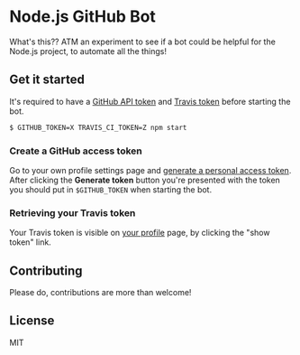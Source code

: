 # Node.js GitHub Bot

What's this?? ATM an experiment to see if a bot could be helpful for the Node.js project, to automate all the things!

## Get it started

It's required to have a [GitHub API token](https://github.com/blog/1509-personal-api-tokens) and [Travis token](https://blog.travis-ci.com/2013-01-28-token-token-token/) before starting the bot.

```bash
$ GITHUB_TOKEN=X TRAVIS_CI_TOKEN=Z npm start
```

### Create a GitHub access token

Go to your own profile settings page and [generate a personal access token](https://github.com/settings/tokens/new). After clicking the **Generate token** button you're presented with the token you should put in `$GITHUB_TOKEN` when starting the bot.

### Retrieving your Travis token

Your Travis token is visible on [your profile](https://travis-ci.org/profile) page, by clicking the "show token" link.

## Contributing

Please do, contributions are more than welcome!

## License

MIT

